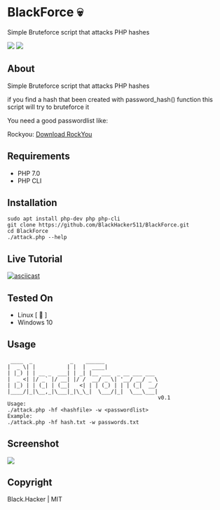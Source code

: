 # BlackForce 💀
Simple Bruteforce script that attacks PHP hashes

![](https://badgen.net/badge/version/0.5/blue) ![](https://badgen.net/github/license/BlackHacker511/BlackForce)
## About
Simple Bruteforce script that attacks PHP hashes

if you find a hash that been created with password_hash() function this script will try to bruteforce it

You need a good passwordlist like:

Rockyou: [Download RockYou](https://github.com/praetorian-code/Hob0Rules/blob/master/wordlists/rockyou.txt.gz)

## Requirements

+ PHP 7.0
+ PHP CLI

## Installation
```
sudo apt install php-dev php php-cli
git clone https://github.com/BlackHacker511/BlackForce.git
cd BlackForce
./attack.php --help
```

## Live Tutorial

[![asciicast](https://asciinema.org/a/dHFCpWsqolrX525CHOjK13xIv.svg)](https://asciinema.org/a/dHFCpWsqolrX525CHOjK13xIv)

## Tested On
+ Linux [ 🐧 ]
+ Windows 10

## Usage
```
 ____  _            _    ______                 
|  _ \| |          | |  |  ____|                
| |_) | | __ _  ___| | _| |__ ___  _ __ ___ ___ 
|  _ <| |/ _` |/ __| |/ /  __/ _ \| '__/ __/ _ \
| |_) | | (_| | (__|   <| | | (_) | | | (_|  __/
|____/|_|\__,_|\___|_|\_\_|  \___/|_|  \___\___|
                                                v0.1
Usage:
./attack.php -hf <hashfile> -w <passwordlist>
Example:
./attack.php -hf hash.txt -w passwords.txt

```

## Screenshot
![](https://i.imgur.com/aRTI3x1.png)

## Copyright

Black.Hacker | MIT
